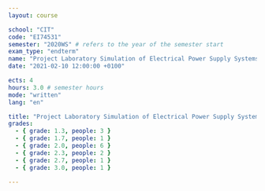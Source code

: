 ```yaml
---
layout: course

school: "CIT"
code: "EI74531"
semester: "2020WS" # refers to the year of the semester start
exam_type: "endterm"
name: "Project Laboratory Simulation of Electrical Power Supply Systems"
date: "2021-02-10 12:00:00 +0100"

ects: 4
hours: 3.0 # semester hours
mode: "written"
lang: "en"

title: "Project Laboratory Simulation of Electrical Power Supply Systems 2020WS Endterm"
grades:
  - { grade: 1.3, people: 3 }
  - { grade: 1.7, people: 1 }
  - { grade: 2.0, people: 6 }
  - { grade: 2.3, people: 2 }
  - { grade: 2.7, people: 1 }
  - { grade: 3.0, people: 1 }

---
```



